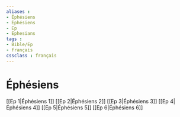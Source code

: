 ```yaml
---
aliases : 
- Éphésiens
- Éphésiens
- Ep
- Ephesians
tags : 
- Bible/Ep
- français
cssclass : français
---
```


# Éphésiens

[[Ep 1|Éphésiens 1]]
[[Ep 2|Éphésiens 2]]
[[Ep 3|Éphésiens 3]]
[[Ep 4|Éphésiens 4]]
[[Ep 5|Éphésiens 5]]
[[Ep 6|Éphésiens 6]]
